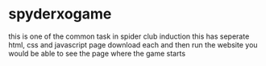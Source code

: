 # spyderxogame
this is one of the common task in spider club induction
this has seperate html, css and javascript page
download each and then run the website
you would be able to see the page where the game starts
